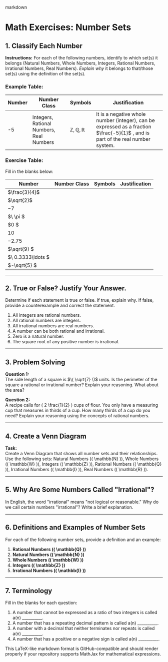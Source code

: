 markdown
# Math Exercises: Number Sets

## 1. Classify Each Number

**Instructions:** For each of the following numbers, identify to which set(s) it belongs (Natural Numbers, Whole Numbers, Integers, Rational Numbers, Irrational Numbers, Real Numbers). *Explain why* it belongs to that/those set(s) using the definition of the set(s).

### Example Table:
| Number      | Number Class                               | Symbols   | Justification                                                                                                                                         |
|-------------|--------------------------------------------|----------|-------------------------------------------------------------------------------------------------------------------------------------------------------|
| -5          | Integers, Rational Numbers, Real Numbers   | $\mathbb{Z}, \mathbb{Q}, \mathbb{R}$ | It is a negative whole number (integer), can be expressed as a fraction $\frac{-5}{1}$ , and is part of the real number system.                               |

### Exercise Table:
Fill in the blanks below:

| Number      | Number Class                         | Symbols | Justification                                                                                                                                         |
|-------------|--------------------------------------|---------|-------------------------------------------------------------------------------------------------------------------------------------------------------|
| $\frac{3}{4}$ |                                      |         |                                                                                                                                                       |
| $\sqrt{2}$    |                                      |         |                                                                                                                                                       |
| $-7$          |                                      |         |                                                                                                                                                       |
| $\ \pi $        |                                      |         |                                                                                                                                                       |
| $0 $          |                                      |         |                                                                                                                                                       |
| $10$         |                                      |         |                                                                                                                                                       |
| $-2.75$       |                                      |         |                                                                                                                                                       |
| $\sqrt{9}  $    |                                      |         |                                                                                                                                                       |
| $\ 0.3333\ldots \$ |                                      |         |                                                                                                                                                       |
| $-\sqrt{5} $    |                                      |         |                                                                                                                                                       |

---

## 2. True or False? Justify Your Answer.

Determine if each statement is true or false. If true, explain why. If false, provide a counterexample and correct the statement.

1. All integers are rational numbers.  
2. All rational numbers are integers.  
3. All irrational numbers are real numbers.  
4. A number can be both rational and irrational.  
5. Zero is a natural number.  
6. The square root of any positive number is irrational.

---

## 3. Problem Solving

**Question 1:**  
The side length of a square is $\( \sqrt{7} \)$ units. Is the perimeter of the square a rational or irrational number? Explain your reasoning. What about the area?

**Question 2:**  
A recipe calls for \( 2 \frac{1}{2} \) cups of flour. You only have a measuring cup that measures in thirds of a cup. How many thirds of a cup do you need? Explain your reasoning using the concepts of rational numbers.

---

## 4. Create a Venn Diagram

**Task:**  
Create a Venn Diagram that shows all number sets and their relationships. Use the following sets: Natural Numbers (\( \mathbb{N} \)), Whole Numbers (\( \mathbb{W} \)), Integers (\( \mathbb{Z} \)), Rational Numbers (\( \mathbb{Q} \)), Irrational Numbers (\( \mathbb{I} \)), Real Numbers (\( \mathbb{R} \)).

---

## 5. Why Are Some Numbers Called "Irrational"?

In English, the word "irrational" means "not logical or reasonable." Why do we call certain numbers "irrational"? Write a brief explanation.

---

## 6. Definitions and Examples of Number Sets

For each of the following number sets, provide a definition and an example:

1. **Rational Numbers (\( \mathbb{Q} \))**  
2. **Natural Numbers (\( \mathbb{N} \))**  
3. **Whole Numbers (\( \mathbb{W} \))**  
4. **Integers (\( \mathbb{Z} \))**  
5. **Irrational Numbers (\( \mathbb{I} \))**

---

## 7. Terminology

Fill in the blanks for each question:

1. A number that cannot be expressed as a ratio of two integers is called a(n) __________.  
2. A number that has a repeating decimal pattern is called a(n) __________.  
3. A number with a decimal that neither terminates nor repeats is called a(n) __________.  
4. A number that has a positive or a negative sign is called a(n) __________.


This LaTeX-like markdown format is GitHub-compatible and should render properly if your repository supports MathJax for mathematical expressions.
